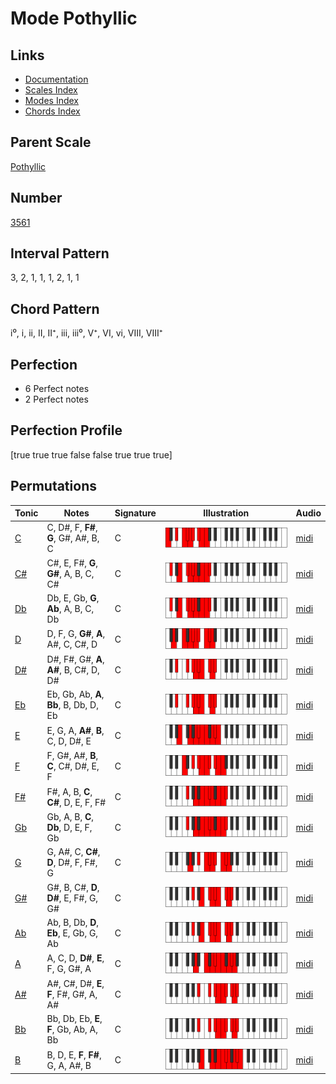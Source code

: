 # Mode Pothyllic

## Links

- [Documentation](index.md)
- [Scales Index](Scales.md)
- [Modes Index](Modes.md)
- [Chords Index](Chords.md)

## Parent Scale

[Pothyllic](ScalePothyllic.md)

## Number

[3561](https://ianring.com/musictheory/scales/3561)

## Interval Pattern

3, 2, 1, 1, 1, 2, 1, 1

## Chord Pattern

i⁰, i, ii, II, II⁺, iii, iii⁰, V⁺, VI, vi, VIII, VIII⁺

## Perfection

- 6 Perfect notes
- 2 Perfect notes

## Perfection Profile

[true true true false false true true true]

## Permutations

| Tonic | Notes | Signature | Illustration | Audio |
|-------|-------|-----------|--------------|-------|
| [C](ModeCNaturalPothyllic.md) | C, D#, F, **F#**, **G**, G#, A#, B, C | C | ![CNaturalPothyllic](ModeCNaturalPothyllic.png) | [midi](https://github.com/edipermadi/music/blob/main/docs/ModeCNaturalPothyllic.mid?raw=true) |
| [C#](ModeCSharpPothyllic.md) | C#, E, F#, **G**, **G#**, A, B, C, C# | C | ![CSharpPothyllic](ModeCSharpPothyllic.png) | [midi](https://github.com/edipermadi/music/blob/main/docs/ModeCSharpPothyllic.mid?raw=true) |
| [Db](ModeDFlatPothyllic.md) | Db, E, Gb, **G**, **Ab**, A, B, C, Db | C | ![DFlatPothyllic](ModeDFlatPothyllic.png) | [midi](https://github.com/edipermadi/music/blob/main/docs/ModeDFlatPothyllic.mid?raw=true) |
| [D](ModeDNaturalPothyllic.md) | D, F, G, **G#**, **A**, A#, C, C#, D | C | ![DNaturalPothyllic](ModeDNaturalPothyllic.png) | [midi](https://github.com/edipermadi/music/blob/main/docs/ModeDNaturalPothyllic.mid?raw=true) |
| [D#](ModeDSharpPothyllic.md) | D#, F#, G#, **A**, **A#**, B, C#, D, D# | C | ![DSharpPothyllic](ModeDSharpPothyllic.png) | [midi](https://github.com/edipermadi/music/blob/main/docs/ModeDSharpPothyllic.mid?raw=true) |
| [Eb](ModeEFlatPothyllic.md) | Eb, Gb, Ab, **A**, **Bb**, B, Db, D, Eb | C | ![EFlatPothyllic](ModeEFlatPothyllic.png) | [midi](https://github.com/edipermadi/music/blob/main/docs/ModeEFlatPothyllic.mid?raw=true) |
| [E](ModeENaturalPothyllic.md) | E, G, A, **A#**, **B**, C, D, D#, E | C | ![ENaturalPothyllic](ModeENaturalPothyllic.png) | [midi](https://github.com/edipermadi/music/blob/main/docs/ModeENaturalPothyllic.mid?raw=true) |
| [F](ModeFNaturalPothyllic.md) | F, G#, A#, **B**, **C**, C#, D#, E, F | C | ![FNaturalPothyllic](ModeFNaturalPothyllic.png) | [midi](https://github.com/edipermadi/music/blob/main/docs/ModeFNaturalPothyllic.mid?raw=true) |
| [F#](ModeFSharpPothyllic.md) | F#, A, B, **C**, **C#**, D, E, F, F# | C | ![FSharpPothyllic](ModeFSharpPothyllic.png) | [midi](https://github.com/edipermadi/music/blob/main/docs/ModeFSharpPothyllic.mid?raw=true) |
| [Gb](ModeGFlatPothyllic.md) | Gb, A, B, **C**, **Db**, D, E, F, Gb | C | ![GFlatPothyllic](ModeGFlatPothyllic.png) | [midi](https://github.com/edipermadi/music/blob/main/docs/ModeGFlatPothyllic.mid?raw=true) |
| [G](ModeGNaturalPothyllic.md) | G, A#, C, **C#**, **D**, D#, F, F#, G | C | ![GNaturalPothyllic](ModeGNaturalPothyllic.png) | [midi](https://github.com/edipermadi/music/blob/main/docs/ModeGNaturalPothyllic.mid?raw=true) |
| [G#](ModeGSharpPothyllic.md) | G#, B, C#, **D**, **D#**, E, F#, G, G# | C | ![GSharpPothyllic](ModeGSharpPothyllic.png) | [midi](https://github.com/edipermadi/music/blob/main/docs/ModeGSharpPothyllic.mid?raw=true) |
| [Ab](ModeAFlatPothyllic.md) | Ab, B, Db, **D**, **Eb**, E, Gb, G, Ab | C | ![AFlatPothyllic](ModeAFlatPothyllic.png) | [midi](https://github.com/edipermadi/music/blob/main/docs/ModeAFlatPothyllic.mid?raw=true) |
| [A](ModeANaturalPothyllic.md) | A, C, D, **D#**, **E**, F, G, G#, A | C | ![ANaturalPothyllic](ModeANaturalPothyllic.png) | [midi](https://github.com/edipermadi/music/blob/main/docs/ModeANaturalPothyllic.mid?raw=true) |
| [A#](ModeASharpPothyllic.md) | A#, C#, D#, **E**, **F**, F#, G#, A, A# | C | ![ASharpPothyllic](ModeASharpPothyllic.png) | [midi](https://github.com/edipermadi/music/blob/main/docs/ModeASharpPothyllic.mid?raw=true) |
| [Bb](ModeBFlatPothyllic.md) | Bb, Db, Eb, **E**, **F**, Gb, Ab, A, Bb | C | ![BFlatPothyllic](ModeBFlatPothyllic.png) | [midi](https://github.com/edipermadi/music/blob/main/docs/ModeBFlatPothyllic.mid?raw=true) |
| [B](ModeBNaturalPothyllic.md) | B, D, E, **F**, **F#**, G, A, A#, B | C | ![BNaturalPothyllic](ModeBNaturalPothyllic.png) | [midi](https://github.com/edipermadi/music/blob/main/docs/ModeBNaturalPothyllic.mid?raw=true) |

